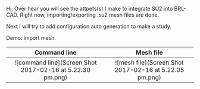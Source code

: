 Hi,
Over hear you will see the attpets(s) I make to integrate SU2 into BRL-CAD.
Right now, importing/exporting .su2 mesh files are done.

Next I will try to add configuration auto generation to make a study.

Demo: import mesh

Command line             |  Mesh file
:-------------------------:|:-------------------------:
![command line](Screen Shot 2017-02-16 at 5.22.30 pm.png)  |  ![mesh file](Screen Shot 2017-02-16 at 5.22.05 pm.png)

